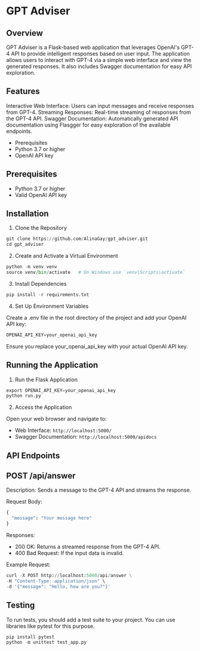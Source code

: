 # GPT Adviser

## Overview

GPT Adviser is a Flask-based web application that leverages OpenAI's GPT-4 API to provide intelligent responses based on user input. The application allows users to interact with GPT-4 via a simple web interface and view the generated responses. It also includes Swagger documentation for easy API exploration.

## Features

Interactive Web Interface: Users can input messages and receive responses from GPT-4.
Streaming Responses: Real-time streaming of responses from the GPT-4 API.
Swagger Documentation: Automatically generated API documentation using Flasgger for easy exploration of the available endpoints.
* Prerequisites
* Python 3.7 or higher
* OpenAI API key

## Prerequisites

* Python 3.7 or higher
* Valid OpenAI API key

## Installation

1. Clone the Repository
```python
git clone https://github.com/AlinaGay/gpt_adviser.git
cd gpt_adviser
```
2. Create and Activate a Virtual Environment
```python
python -m venv venv
source venv/bin/activate   # On Windows use `venv\Scripts\activate`
```
3. Install Dependencies
```python
pip install -r requirements.txt
```
4. Set Up Environment Variables

Create a .env file in the root directory of the project and add your OpenAI API key:
```python
OPENAI_API_KEY=your_openai_api_key
```
Ensure you replace your_openai_api_key with your actual OpenAI API key.

## Running the Application

1. Run the Flask Application
```python
export OPENAI_API_KEY=your_openai_api_key
python run.py
```
2. Access the Application

Open your web browser and navigate to:

* Web Interface: `http://localhost:5000/`
* Swagger Documentation: `http://localhost:5000/apidocs`

## API Endpoints
## POST /api/answer

Description: Sends a message to the GPT-4 API and streams the response.

Request Body:
```python
{
  "message": "Your message here"
}
```
Responses:

* 200 OK: Returns a streamed response from the GPT-4 API.
* 400 Bad Request: If the input data is invalid.

Example Request:
```python
curl -X POST http://localhost:5000/api/answer \
-H "Content-Type: application/json" \
-d '{"message": "Hello, how are you?"}'
```

##  Testing

To run tests, you should add a test suite to your project. You can use libraries like pytest for this purpose.
```python
pip install pytest
python -m unittest test_app.py
```

